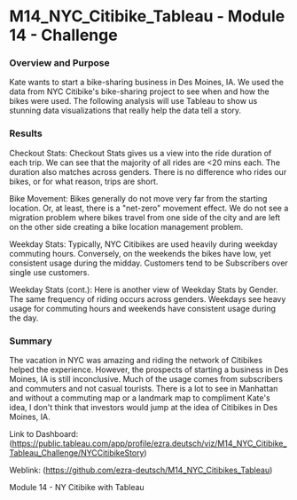 # M14_NYC_Citibike_Tableau - Module 14 - Challenge

### Overview and Purpose

Kate wants to start a bike-sharing business in Des Moines, IA. We used the data from NYC Citibike's bike-sharing project to see when and how the bikes were used. The following analysis will use Tableau to show us stunning data visualizations that really help the data tell a story.


### Results

Checkout Stats:
Checkout Stats gives us a view into the ride duration of each trip. We can see that the majority of all rides are <20 mins each. The duration also matches across genders. There is no difference who rides our bikes, or for what reason, trips are short.

Bike Movement:
Bikes generally do not move very far from the starting location. Or, at least, there is a "net-zero" movement effect. We do not see a migration problem where bikes travel from one side of the city and are left on the other side creating a bike location management problem.

Weekday Stats:
Typically, NYC Citibikes are used heavily during weekday commuting hours. Conversely, on the weekends the bikes have low, yet consistent usage during the midday. Customers tend to be Subscribers over single use customers.

Weekday Stats (cont.):
Here is another view of Weekday Stats by Gender. The same frequency of riding occurs across genders. Weekdays see heavy usage for commuting hours and weekends have consistent usage during the day.


### Summary

The vacation in NYC was amazing and riding the network of Citibikes helped the experience. However, the prospects of starting a business in Des Moines, IA is still inconclusive. Much of the usage comes from subscribers and commuters and not casual tourists. There is a lot to see in Manhattan and without a commuting map or a landmark map to compliment Kate's idea, I don't think that investors would jump at the idea of Citibikes in Des Moines, IA.

Link to Dashboard: (https://public.tableau.com/app/profile/ezra.deutsch/viz/M14_NYC_Citibike_Tableau_Challenge/NYCCitibikeStory)

Weblink: (https://github.com/ezra-deutsch/M14_NYC_Citibikes_Tableau)

Module 14 - NY Citibike with Tableau

